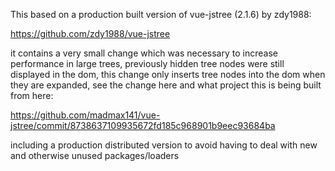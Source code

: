 This based on a production built version of vue-jstree (2.1.6) by zdy1988:

https://github.com/zdy1988/vue-jstree

it contains a very small change which was necessary to increase performance in large trees, previously hidden tree nodes were still displayed in the dom, this change only inserts tree nodes into the dom when they are expanded, see the change here and what project this is being built from here:

https://github.com/madmax141/vue-jstree/commit/8738637109935672fd185c968901b9eec93684ba

including a production distributed version to avoid having to deal with new and otherwise unused packages/loaders

